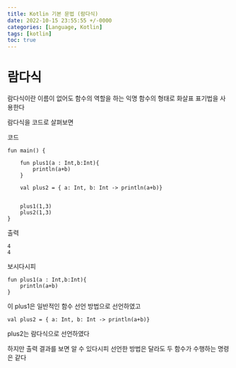 ```yaml
---
title: Kotlin 기본 문법 (람다식)
date: 2022-10-15 23:55:55 +/-0000
categories: [Language, Kotlin]
tags: [kotlin]
toc: true
---
```


# 람다식

람다식이란 이름이 없어도 함수의 역할을 하는 익명 함수의 형태로
화살표 표기법을 사용한다

람다식을 코드로 살펴보면

코드
~~~
fun main() {

    fun plus1(a : Int,b:Int){
        println(a+b)
    }

    val plus2 = { a: Int, b: Int -> println(a+b)}


    plus1(1,3)
    plus2(1,3)
}
~~~

출력
~~~
4
4
~~~

보시다시피
~~~
fun plus1(a : Int,b:Int){
    println(a+b)
}
~~~

이 plus1은 일반적인 함수 선언 방법으로 선언하였고

~~~
val plus2 = { a: Int, b: Int -> println(a+b)}
~~~

plus2는 람다식으로 선언하였다

하지만 출력 결과를 보면 알 수 있다시피 선언한 방법은 달라도 두 함수가 수행하는 명령은 같다
